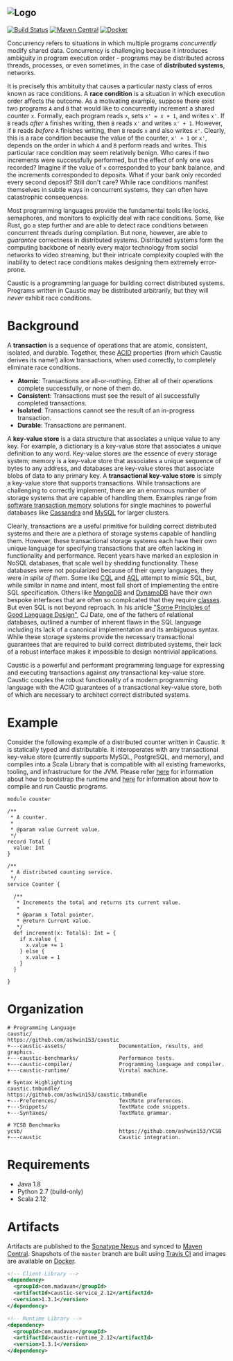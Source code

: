 ![Logo](https://github.com/ashwin153/caustic/blob/master/caustic-assets/images/banner.png)
---
[![Build Status](https://travis-ci.org/ashwin153/caustic.svg?branch=master)][3]
[![Maven Central](https://img.shields.io/maven-central/v/com.madavan/caustic-runtime_2.12.svg)][2]
[![Docker](https://img.shields.io/docker/build/ashwin153/caustic.svg)][4]

Concurrency refers to situations in which multiple programs *concurrently* modify shared data.
Concurrency is challenging because it introduces ambiguity in program execution order - 
programs may be distributed across threads, processes, or even sometimes, in the case of 
__distributed systems__, networks. 

It is precisely this ambituity that causes a particular nasty class of erros known as race 
conditions. A __race condition__ is a situation in which execution order affects the outcome. As a 
motivating example, suppose there exist two programs ```A``` and ```B``` that would like to 
concurrently increment a shared counter ```x```. Formally, each program reads ```x```, sets 
```x' = x + 1```, and writes ```x'```. If ```B``` reads *after* ```A``` finishes writing, then 
```B``` reads ```x'``` and writes ```x' + 1```. However, if ```B``` reads *before* ```A``` finishes 
writing, then ```B``` reads ```x``` and also writes ```x'```. Clearly, this is a race condition 
because the value of the counter, ```x' + 1``` or ```x'```, depends on the order in which ```A``` 
and ```B``` perform reads and writes. This particular race condition may seem relatively benign. Who 
cares if two increments were successfully performed, but the effect of only one was recorded? 
Imagine if the value of ```x``` corresponded to your bank balance, and the increments corresponded 
to deposits. What if your bank only recorded every second deposit? Still don't care? While race 
conditions manifest themselves in subtle ways in concurrent systems, they can often have 
catastrophic consequences.

Most programming languages provide the fundamental tools like locks, semaphores, and monitors to
explicitly deal with race conditions. Some, like Rust, go a step further and are able to detect 
race conditions between concurrent threads during compilation. But none, however, are able to 
*guarantee* correctness in distributed systems. Distributed systems form the computing backbone
of nearly every major technology from social networks to video streaming, but their intricate 
complexity coupled with the inability to detect race conditions makes designing them extremely 
error-prone.
  
Caustic is a programming language for building correct distributed systems. Programs written in
Caustic may be distributed arbitrarily, but they will *never* exhibit race conditions.

# Background
A __transaction__ is a sequence of operations that are atomic, consistent, isolated, and durable. 
Together, these [ACID][6] properties (from which Caustic derives its name!) allow transactions, 
when used correctly, to completely eliminate race conditions.

- __Atomic__: Transactions are all-or-nothing. Either all of their operations complete successfully, 
  or none of them do.
- __Consistent__: Transactions must see the result of all successfully completed transactions.
- __Isolated__: Transactions cannot see the result of an in-progress transaction.
- __Durable__: Transactions are permanent.

A __key-value store__ is a data structure that associates a unique value to any key. For example, a 
dictionary is a key-value store that associates a unique definition to any word. Key-value stores 
are the essence of every storage system; memory is a key-value store that associates a unique 
sequence of bytes to any address, and databases are key-value stores that associate blobs of data to 
any primary key. A __transactional key-value store__ is simply a key-value store that supports 
transactions. While transactions are challenging to correctly implement, there are an enormous 
number of storage systems that are capable of handling them. Examples range from 
[software transaction memory][7] solutions for single machines to powerful databases like 
[Cassandra][8] and [MySQL][9] for larger clusters.

Clearly, transactions are a useful primitive for building correct distributed systems and there 
are a plethora of storage systems capable of handling them. However, these transactional storage 
systems each have their own unique language for specifying transactions that are often lacking in 
functionality and performance. Recent years have marked an explosion in NoSQL databases, that scale
well by shedding functionality. These databases were not popularized because of their query
languages, they were *in spite of them*. Some like [CQL][11] and [AQL][12] attempt to mimic SQL, 
but, while similar in name and intent, most fall short of implementing the entire SQL specification.
Others like [MongoDB][13] and [DynamoDB][14] have their own bespoke interfaces that are often so 
complicated that they require [classes][15]. But even SQL is not beyond reproach. In his article 
["Some Principles of Good Language Design"][10], CJ Date, one of the fathers of relational 
databases, outlined a number of inherent flaws in the SQL language including its lack of a canonical 
implementation and its ambiguous syntax. While these storage systems provide the necessary
transactional guarantees that are required to build correct distributed systems, their lack of a 
robust interface makes it impossible to design nontrivial applications.

Caustic is a powerful and performant programming language for expressing and executing transactions
against *any* transactional key-value store. Caustic couples the robust functionality of a modern 
programming language with the ACID guarantees of a transactional key-value store, both of which are 
necessary to architect correct distributed systems.

# Example
Consider the following example of a distributed counter written in Caustic. It is statically typed
and distributable. It interoperates with any transactional key-value store (currently supports
MySQL, PostgreSQL, and memory), and compiles into a Scala Library that is compatible with all
existing frameworks, tooling, and infrastructure for the JVM. Please refer [here][16] for 
information about how to bootstrap the runtime and [here][17] for information about how to compile
and run Caustic programs.

```
module counter

/**
 * A counter.
 *
 * @param value Current value.
 */
record Total {
  value: Int
}

/**
 * A distributed counting service.
 */
service Counter {

  /**
   * Increments the total and returns its current value.
   *
   * @param x Total pointer.
   * @return Current value.
   */
  def increment(x: Total&): Int = {
    if x.value {
      x.value += 1
    } else {
      x.value = 1
    }
  }

}
```

# Organization
```
# Programming Language
caustic/                            https://github.com/ashwin153/caustic
+---caustic-assets/                 Documentation, results, and graphics.
+---caustic-benchmarks/             Performance tests.
+---caustic-compiler/               Programming language and compiler.
+---caustic-runtime/                Virutal machine.

# Syntax Highlighting
caustic.tmbundle/                   https://github.com/ashwin153/caustic.tmbundle
+---Preferences/                    TextMate preferences.
+---Snippets/                       TextMate code snippets.
+---Syntaxes/                       TextMate grammar.

# YCSB Benchmarks
ycsb/                               https://github.com/ashwin153/YCSB
+---caustic                         Caustic integration.
```

# Requirements
- Java 1.8 
- Python 2.7 (build-only) 
- Scala 2.12 

# Artifacts
Artifacts are published to the [Sonatype Nexus][1] and synced to [Maven Central][2]. Snapshots of 
the ```master``` branch are built using [Travis CI][3] and images are available on [Docker][4]. 

```xml
<!-- Client Library -->
<dependency>
  <groupId>com.madavan</groupId>
  <artifactId>caustic-service_2.12</artifactId>
  <version>1.3.1</version>
</dependency>

<!-- Runtime Library -->
<dependency>
  <groupId>com.madavan</groupId>
  <artifactId>caustic-runtime_2.12</artifactId>
  <version>1.3.1</version>
</dependency>
```

[1]: https://oss.sonatype.org/index.html#nexus-search;quick~com.madavan
[2]: https://search.maven.org/#search%7Cga%7C1%7Cg%3A%22com.madavan%22
[3]: https://travis-ci.org/ashwin153/caustic
[4]: https://hub.docker.com/r/ashwin153/caustic/
[5]: https://blog.rust-lang.org/2015/04/10/Fearless-Concurrency.html
[6]: https://en.wikipedia.org/wiki/ACID
[7]: https://en.wikipedia.org/wiki/Software_transactional_memory
[8]: https://en.wikipedia.org/wiki/Distributed_lock_manager
[9]: https://en.wikipedia.org/wiki/Database_transaction
[10]: https://tinyurl.com/yc7hjvvz
[11]: https://docs.datastax.com/en/cql/3.1/cql/cql_intro_c.html
[12]: https://docs.arangodb.com/3.1/AQL/
[13]: https://www.mongodb.com
[14]: https://aws.amazon.com/dynamodb/
[15]: https://university.mongodb.com/
[16]: https://github.com/ashwin153/caustic/blob/master/caustic-runtime/README.md
[17]: https://github.com/ashwin153/caustic/tree/master/caustic-compiler

